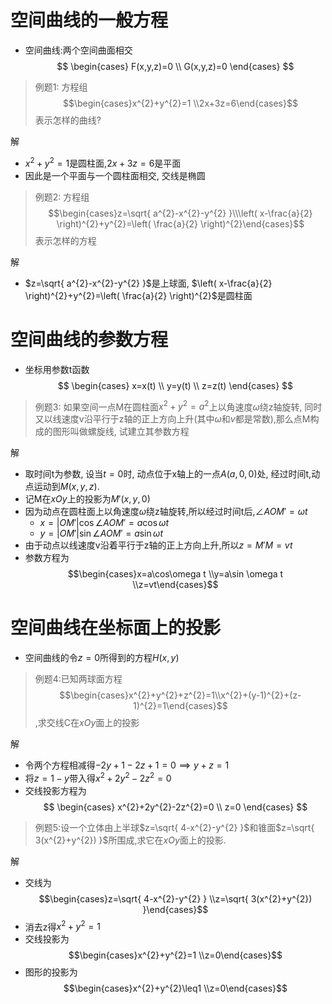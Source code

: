 # 空间曲线的一般方程
- 空间曲线:两个空间曲面相交
$$
\begin{cases}
F(x,y,z)=0 \\
G(x,y,z)=0
\end{cases}
$$

> 例题1: 方程组 $$\begin{cases}x^{2}+y^{2}=1 \\2x+3z=6\end{cases}$$表示怎样的曲线?

解
- $x^{2}+y^{2}=1$是圆柱面,$2x+3z=6$是平面
- 因此是一个平面与一个圆柱面相交, 交线是椭圆

> 例题2: 方程组$$\begin{cases}z=\sqrt{ a^{2}-x^{2}-y^{2} }\\\left( x-\frac{a}{2} \right)^{2}+y^{2}=\left( \frac{a}{2} \right)^{2}\end{cases}$$表示怎样的方程

解
- $z=\sqrt{ a^{2}-x^{2}-y^{2} }$是上球面, $\left( x-\frac{a}{2} \right)^{2}+y^{2}=\left( \frac{a}{2} \right)^{2}$是圆柱面

# 空间曲线的参数方程

- 坐标用参数t函数
$$
\begin{cases}
x=x(t) \\
y=y(t)  \\
z=z(t) 
\end{cases}
$$

> 例题3: 如果空间一点M在圆柱面$x^{2}+y^{2}=a^{2}$上以角速度$\omega$绕z轴旋转, 同时又以线速度v沿平行于z轴的正上方向上升(其中$\omega$和$v$都是常数),那么点M构成的图形叫做螺旋线, 试建立其参数方程

解
- 取时间t为参数, 设当$t=0$时, 动点位于x轴上的一点$A(a,0,0)$处, 经过时间t,动点运动到$M(x,y,z)$.
- 记M在$xOy$上的投影为$M'(x,y,0)$
- 因为动点在圆柱面上以角速度$\omega$绕z轴旋转,所以经过时间t后,$\angle AOM'=\omega t$
  - $x=|OM'|\cos \angle AOM'=a\cos\omega t$
  - $y=|OM'|\sin\angle AOM'=a\sin\omega t$
- 由于动点以线速度v沿着平行于z轴的正上方向上升,所以$z=M'M=vt$
- 参数方程为 $$\begin{cases}x=a\cos\omega t  \\y=a\sin \omega t \\z=vt\end{cases}$$

# 空间曲线在坐标面上的投影

- 空间曲线的令$z=0$所得到的方程$H(x,y)$

> 例题4:已知两球面方程 $$\begin{cases}x^{2}+y^{2}+z^{2}=1\\x^{2}+(y-1)^{2}+(z-1)^{2}=1\end{cases}$$,求交线C在$xOy$面上的投影

解
- 令两个方程相减得$-2y+1-2z+1=0\implies y+z=1$
- 将$z=1-y$带入得$x^{2}+2y^{2}-2z^{2}=0$
- 交线投影方程为 $$
\begin{cases}
x^{2}+2y^{2}-2z^{2}=0 \\
z=0
\end{cases}
$$

> 例题5:设一个立体由上半球$z=\sqrt{ 4-x^{2}-y^{2} }$和锥面$z=\sqrt{ 3(x^{2}+y^{2}) }$所围成,求它在$xOy$面上的投影.

解
- 交线为 $$\begin{cases}z=\sqrt{ 4-x^{2}-y^{2} } \\z=\sqrt{ 3(x^{2}+y^{2}) }\end{cases}$$
- 消去z得$x^{2}+y^{2}=1$
- 交线投影为 $$\begin{cases}x^{2}+y^{2}=1 \\z=0\end{cases}$$
- 图形的投影为$$\begin{cases}x^{2}+y^{2}\leq1 \\z=0\end{cases}$$

